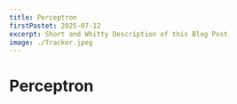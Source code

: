 ```yaml
---
title: Perceptron
firstPostet: 2025-07-12
excerpt: Short and Whitty Description of this Blog Post
image: ./Tracker.jpeg
---
```


# Perceptron